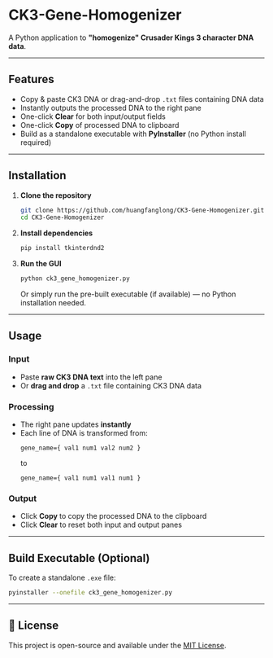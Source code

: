# CK3-Gene-Homogenizer

A Python application to **"homogenize" Crusader Kings 3 character DNA data**.

---

## Features

- Copy & paste CK3 DNA or drag-and-drop `.txt` files containing DNA data  
- Instantly outputs the processed DNA to the right pane  
- One-click **Clear** for both input/output fields  
- One-click **Copy** of processed DNA to clipboard  
- Build as a standalone executable with **PyInstaller** (no Python install required)

---

## Installation

1. **Clone the repository**
   ```bash
   git clone https://github.com/huangfanglong/CK3-Gene-Homogenizer.git
   cd CK3-Gene-Homogenizer
   ```

2. **Install dependencies**
   ```bash
   pip install tkinterdnd2
   ```

3. **Run the GUI**
   ```bash
   python ck3_gene_homogenizer.py
   ```
   Or simply run the pre-built executable (if available) — no Python installation needed.

---

## Usage

### Input
- Paste **raw CK3 DNA text** into the left pane  
- Or **drag and drop** a `.txt` file containing CK3 DNA data

### Processing
- The right pane updates **instantly**  
- Each line of DNA is transformed from:
  ```
  gene_name={ val1 num1 val2 num2 }
  ```
  to
  ```
  gene_name={ val1 num1 val1 num1 }
  ```

### Output
- Click **Copy** to copy the processed DNA to the clipboard  
- Click **Clear** to reset both input and output panes  

---

## Build Executable (Optional)
To create a standalone `.exe` file:
```bash
pyinstaller --onefile ck3_gene_homogenizer.py
```

---

## 📜 License
This project is open-source and available under the [MIT License](LICENSE).
